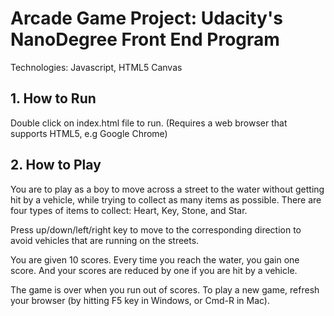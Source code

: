 Arcade Game Project: Udacity's NanoDegree Front End Program
===============================

Technologies: Javascript, HTML5 Canvas

## 1. How to Run

Double click on index.html file to run.
(Requires a web browser that supports HTML5, e.g Google Chrome)


## 2. How to Play

You are to play as a boy to move across a street to the water without getting hit by a vehicle, while trying to collect as many items as possible. There are four
types of items to collect: Heart, Key, Stone, and Star.

Press up/down/left/right key to move to the corresponding direction to avoid 
vehicles that are running on the streets.

You are given 10 scores. Every time you reach the water, you gain one score.
And your scores are reduced by one if you are hit by a vehicle. 

The game is over when you run out of scores. To play a new game, refresh your 
browser (by hitting F5 key in Windows, or Cmd-R in Mac).
